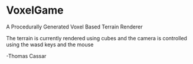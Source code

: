 # VoxelGame

A Procedurally Generated Voxel Based Terrain Renderer

The terrain is currently rendered using cubes and the camera is controlled using the wasd keys and the mouse

-Thomas Cassar
